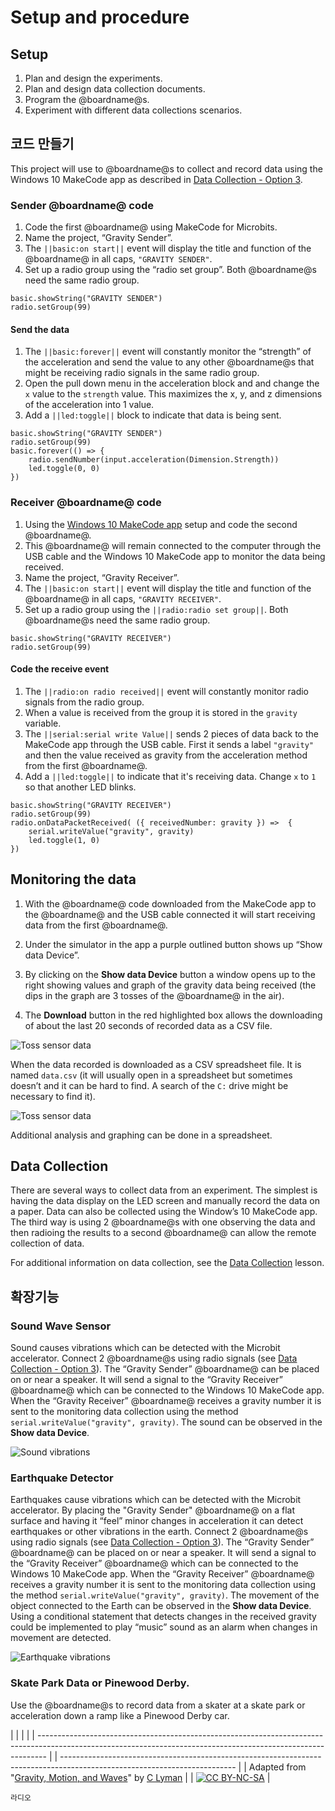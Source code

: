 # Setup and procedure

## Setup

1. Plan and design the experiments.
2. Plan and design data collection documents.
3. Program the @boardname@s.
4. Experiment with different data collections scenarios. 

## 코드 만들기

This project will use to @boardname@s to collect and record data using the Windows 10 MakeCode app as described in [Data Collection - Option 3](/courses/ucp-science/data-collection/setup-procedure).

### Sender @boardname@ code

1. Code the first @boardname@ using MakeCode for Microbits.
2. Name the project, “Gravity Sender”.
3. The `||basic:on start||` event will display the title and function of the @boardname@ in all caps, `"GRAVITY SENDER"`.
4. Set up a radio group using the “radio set group”. Both @boardname@s need the same radio group.

```blocks
basic.showString("GRAVITY SENDER")
radio.setGroup(99)
```

#### Send the data

1. The `||basic:forever||` event will constantly monitor the “strength” of the acceleration and send the value to any other @boardname@s that might be receiving radio signals in the same radio group.
2. Open the pull down menu in the acceleration block and and change the `x` value to the `strength` value. This maximizes the x, y, and z dimensions of the acceleration into 1 value.
3. Add a `||led:toggle||` block to indicate that data is being sent.

```blocks
basic.showString("GRAVITY SENDER")
radio.setGroup(99)
basic.forever(() => {
    radio.sendNumber(input.acceleration(Dimension.Strength))
    led.toggle(0, 0)
})
```

### Receiver @boardname@ code

1. Using the [Windows 10 MakeCode app](https://www.microsoft.com/store/productId/9PJC7SV48LCX) setup and code the second @boardname@.
2. This @boardname@ will remain connected to the computer through the USB cable and the Windows 10 MakeCode app to monitor the data being received.
3. Name the project, “Gravity Receiver”.
4. The `||basic:on start||` event will display the title and function of the @boardname@ in all caps, `"GRAVITY RECEIVER"`.
5. Set up a radio group using the `||radio:radio set group||`. Both @boardname@s need the same radio group.

```blocks
basic.showString("GRAVITY RECEIVER")
radio.setGroup(99)
```

#### Code the receive event

1. The `||radio:on radio received||` event will constantly monitor radio signals from the radio group.
2. When a value is received from the group it is stored in the `gravity` variable.
3. The `||serial:serial write Value||` sends 2 pieces of data back to the MakeCode app through the USB cable. First it sends a label `"gravity"` and then the value received as gravity from the acceleration method from the first @boardname@. 
4. Add a `||led:toggle||` to indicate that it's receiving data. Change `x` to `1` so that another LED blinks.

```blocks
basic.showString("GRAVITY RECEIVER")
radio.setGroup(99)
radio.onDataPacketReceived( ({ receivedNumber: gravity }) =>  {
    serial.writeValue("gravity", gravity)
    led.toggle(1, 0)
})
```

## Monitoring the data

1. With the @boardname@ code downloaded from the MakeCode app to the @boardname@ and the USB cable connected it will start receiving data from the first @boardname@.
2. Under the simulator in the app a purple outlined button shows up “Show data Device”.

3. By clicking on the **Show data Device** button a window opens up to the right showing values and graph of the gravity data being received (the dips in the graph are 3 tosses of the @boardname@ in the air).

4. The **Download** button in the red highlighted box allows the downloading of about the last 20 seconds of recorded data as a CSV file.

![Toss sensor data](/static/courses/ucp-science/gravity/toss.png)

When the data recorded is downloaded as a CSV spreadsheet file. It is named `data.csv` (it will usually open in a spreadsheet but sometimes doesn’t and it can be hard to find. A search of the `C:` drive might be necessary to find it).

![Toss sensor data](/static/courses/ucp-science/gravity/export.png)

Additional analysis and graphing can be done in a spreadsheet.

## Data Collection

There are several ways to collect data from an experiment. The simplest is having the data display on the LED screen and manually record the data on a paper. Data can also be collected using the Window’s 10 MakeCode app. The third way is using 2 @boardname@s with one observing the data and then radioing the results to a second @boardname@ can allow the remote collection of data.

For additional information on data collection, see the [Data Collection](/courses/ucp-science/data-collection) lesson.

## 확장기능

### Sound Wave Sensor

Sound causes vibrations which can be detected with the Microbit accelerator. Connect 2 @boardname@s using radio signals (see [Data Collection - Option 3](/courses/ucp-science/data-collection/setup-procedure)). The “Gravity Sender” @boardname@ can be placed on or near a speaker. It will send a signal to the “Gravity Receiver” @boardname@ which can be connected to the Windows 10 MakeCode app. When the “Gravity Receiver” @boardname@ receives a gravity number it is sent to the monitoring data collection using the method `serial.writeValue("gravity", gravity)`. The sound can be observed in the **Show data Device**.

![Sound vibrations](/static/courses/ucp-science/gravity/soundvibrations.png)

### Earthquake Detector

Earthquakes cause vibrations which can be detected with the Microbit accelerator. By placing the "Gravity Sender" @boardname@ on a flat surface and having it “feel” minor changes in acceleration it can detect earthquakes or other vibrations in the earth. Connect 2 @boardname@s using radio signals (see [Data Collection - Option 3](/courses/ucp-science/data-collection/setup-procedure)). The “Gravity Sender” @boardname@ can be placed on or near a speaker. It will send a signal to the “Gravity Receiver” @boardname@ which can be connected to the Windows 10 MakeCode app. When the “Gravity Receiver” @boardname@ receives a gravity number it is sent to the monitoring data collection using the method `serial.writeValue("gravity", gravity)`. The movement of the object connected to the Earth can be observed in the **Show data Device**. Using a conditional statement that detects changes in the received gravity could be implemented to play “music” sound as an alarm when changes in movement are detected.

![Earthquake vibrations](/static/courses/ucp-science/gravity/earthquake.png)

### Skate Park Data or Pinewood Derby.

Use the @boardname@s to record data from a skater at a skate park or acceleration down a ramp like a Pinewood Derby car.

  


|                                                                                                                                                                |  |                                                                                                                           |
| -------------------------------------------------------------------------------------------------------------------------------------------------------------- |  | ------------------------------------------------------------------------------------------------------------------------- |
| Adapted from "[Gravity, Motion, and Waves](https://drive.google.com/open?id=1Z8S-W3n1jX6drC8ALj8Wh1Rjc0CyP0Afs3acnIjDYes)" by [C Lyman](http://utahcoding.org) |  | [![CC BY-NC-SA](https://licensebuttons.net/l/by-nc-sa/4.0/80x15.png)](https://creativecommons.org/licenses/by-nc-sa/4.0/) |

```package
라디오
```